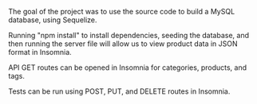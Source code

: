 The goal of the project was to use the source code to build a MySQL database, using Sequelize.

Running "npm install" to install dependencies, seeding the database, and then running the server file will allow us to view product data in JSON format in Insomnia.

API GET routes can be opened in Insomnia for categories, products, and tags.

Tests can be run using POST, PUT, and DELETE routes in Insomnia.

